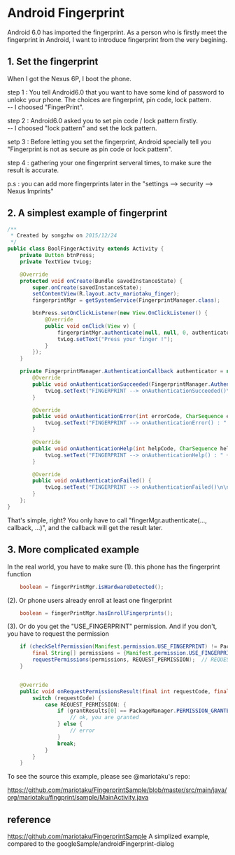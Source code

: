 # Android Fingerprint
Android 6.0 has imported the fingerprint. As a person who is firstly meet the fingerprint in Android, I want to introduce fingerprint from the very begining.

##  1. Set the fingerprint
When I got the Nexus 6P, I boot the phone.<p>

step 1 : You tell Android6.0 that you want to have some kind of password to unlokc your phone. The choices are fingerprint, pin code, lock pattern. <br/>
        -- I choosed "FingerPrint".

step 2 : Android6.0 asked you to set pin code / lock pattern firstly.<br/>
        -- I choosed "lock pattern" and set the lock pattern.

setp 3 : Before letting you set the fingerprint, Android specially tell you "Fingerprint is not as secure as pin code or lock pattern".<br/>

step 4 : gathering your one fingerprint serveral times, to make sure the result is accurate.<br/>

p.s : you can add more fingerprints later in the "settings --> security --> Nexus Imprints"


## 2. A simplest example of fingerprint

```java
/**
 * Created by songzhw on 2015/12/24
 */
public class BoolFingerActivity extends Activity {
    private Button btnPress;
    private TextView tvLog;

    @Override
    protected void onCreate(Bundle savedInstanceState) {
        super.onCreate(savedInstanceState);
        setContentView(R.layout.actv_mariotaku_finger);
        fingerprintMgr = getSystemService(FingerprintManager.class);

        btnPress.setOnClickListener(new View.OnClickListener() {
            @Override
            public void onClick(View v) {
                fingerprintMgr.authenticate(null, null, 0, authenticator, null);
                tvLog.setText("Press your finger !");
            }
        });
    }

    private FingerprintManager.AuthenticationCallback authenticator = new FingerprintManager.AuthenticationCallback() {
        @Override
        public void onAuthenticationSucceeded(FingerprintManager.AuthenticationResult result) {
            tvLog.setText("FINGERPRINT --> onAuthenticationSucceeded()\n\n");
        }

        @Override
        public void onAuthenticationError(int errorCode, CharSequence errString) {
            tvLog.setText("FINGERPRINT --> onAuthenticationError() : " + errString + "\n\n");
        }

        @Override
        public void onAuthenticationHelp(int helpCode, CharSequence helpString) {
            tvLog.setText("FINGERPRINT --> onAuthenticationHelp() : " + helpString + "\n\n");
        }

        @Override
        public void onAuthenticationFailed() {
            tvLog.setText("FINGERPRINT --> onAuthenticationFailed()\n\n");
        }
    };
}

```

That's simple, right?
You only have to call "fingerMgr.authenticate(..., callback, ...)", and the callback will get the result later.

## 3. More complicated example
In the real world, you have to make sure
(1). this phone has the fingerprint function
```java
	boolean = fingerPrintMgr.isHardwareDetected();
```

(2). Or phone users already enroll at least one fingerprint

```java
	boolean = fingerPrintMgr.hasEnrollFingerprints();
```

(3). Or do you get the "USE_FINGERPRINT" permission. And if you don't, you have to request the permission

```java
	if (checkSelfPermission(Manifest.permission.USE_FINGERPRINT) != PackageManager.PERMISSION_GRANTED) {
        final String[] permissions = {Manifest.permission.USE_FINGERPRINT};
        requestPermissions(permissions, REQUEST_PERMISSION);  // REQUEST_PERMISSION is a final variable whose value is 120
	}


    @Override
    public void onRequestPermissionsResult(final int requestCode, final String[] permissions, final int[] grantResults) {
        switch (requestCode) {
            case REQUEST_PERMISSION: {
                if (grantResults[0] == PackageManager.PERMISSION_GRANTED) {
                    // ok, you are granted
                } else {
                    // error
                }
                break;
            }
        }
    }
```

<p>
To see the source this example, please see @mariotaku's repo:

https://github.com/mariotaku/FingerprintSample/blob/master/src/main/java/org/mariotaku/fingprint/sample/MainActivity.java


## reference
https://github.com/mariotaku/FingerprintSample
A simplized example, compared to the googleSample/androidFingerprint-dialog